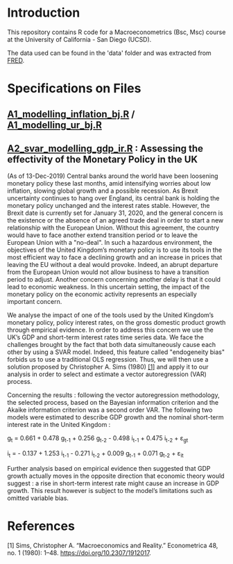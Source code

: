 # Introduction

This repository contains R code for a Macroeconometrics (Bsc, Msc) course at the University of California - San Diego (UCSD).

The data used can be found in the 'data' folder and was extracted from [FRED](https://fred.stlouisfed.org/).

# Specifications on Files

## [A1_modelling_inflation_bj.R](https://github.com/nathaliemayor/Macroeconometrics/blob/main/A1_modelling_inflation_bj.R) / [A1_modelling_ur_bj.R](https://github.com/nathaliemayor/Macroeconometrics/blob/main/A1_modelling_ur_bj.R)



## [A2_svar_modelling_gdp_ir.R](https://github.com/nathaliemayor/Macroeconometrics/blob/main/A2_svar_modelling_gdp_ir.R) : Assessing the effectivity of the Monetary Policy in the UK

(As of 13-Dec-2019) Central banks around the world have been loosening monetary policy these last months, amid intensifying worries about low inflation, slowing global growth and a possible recession. As Brexit uncertainty continues to hang over England, its central bank is holding the monetary policy unchanged and the interest rates stable. However, the Brexit date is currently set for January 31, 2020, and the general concern is the existence or the absence of an agreed trade deal in order to start a new relationship with the European Union. Without this agreement, the country would have to face another extend transition period or to leave the European Union with a "no-deal". In such a hazardous environment, the objectives of the United Kingdom’s monetary policy is to use its tools in the most efficient way to face a declining growth and an increase in prices that leaving the EU without a deal would provoke. Indeed, an abrupt departure from the European Union would not allow business to have a transition period to adjust. Another concern concerning another delay is that it could lead to economic weakness. In this uncertain setting, the impact of the monetary policy on the economic activity represents an especially important concern. 

We analyse the impact of one of the tools used by the United Kingdom’s monetary policy, policy interest rates, on the gross domestic product growth through empirical evidence. In order to address this concern we use the UK’s GDP and short-term interest rates time series data. We face the challenges brought by the fact that both data simultaneously cause each other by using a SVAR model. Indeed, this feature called "endogeneity bias" forbids us to use a traditional OLS regression. Thus, we will then use a solution proposed by Christopher A. Sims (1980) [[1]](#1) and apply it to our analysis in order to select and estimate a vector autoregression (VAR) process. 

Concerning the results : following the vector autoregression methodology, the selected process, based on the Bayesian information criterion and the Akaike information criterion was a second order VAR. The following two models were estimated to describe GDP growth and the nominal short-term interest rate in the United Kingdom :

g<sub>t</sub> = 0.661 + 0.478 g<sub>t-1</sub> + 0.256 g<sub>t-2</sub> - 0.498 i<sub>t-1</sub> + 0.475 i<sub>t-2</sub> + &epsilon;<sub>gt</sub>

i<sub>t</sub> = - 0.137 + 1.253 i<sub>t-1</sub> - 0.271 i<sub>t-2</sub> + 0.009 g<sub>t-1</sub> + 0.071 g<sub>t-2</sub> + &epsilon;<sub>it</sub>

Further analysis based on empirical evidence then suggested that GDP growth actually moves in the opposite direction that economic theory would suggest : a rise in short-term interest rate might cause an increase in GDP growth. This result however is subject to the model’s limitations such as omitted variable bias.


# References

<a id="1">[1]</a> 
Sims, Christopher A. “Macroeconomics and Reality.” Econometrica 48, no. 1 (1980): 1–48. https://doi.org/10.2307/1912017.
